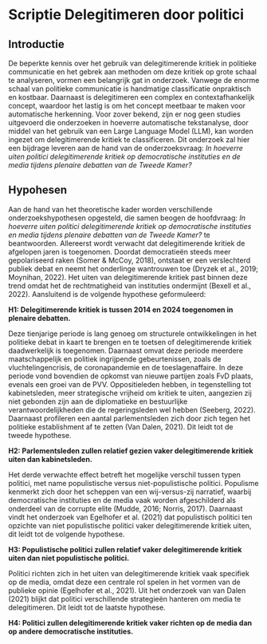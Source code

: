 # Scriptie Delegitimeren door politici
## Introductie
De beperkte kennis over het gebruik van delegitimerende kritiek in politieke communicatie en het gebrek aan methoden om deze kritiek op grote schaal te analyseren, vormen een belangrijk gat in onderzoek. Vanwege de enorme schaal van politieke communicatie is handmatige classificatie onpraktisch en kostbaar. Daarnaast is delegitimeren een complex en contextafhankelijk concept, waardoor het lastig is om het concept meetbaar te maken voor automatische herkenning. Voor zover bekend, zijn er nog geen studies uitgevoerd die onderzoeken in hoeverre automatische tekstanalyse, door middel van het gebruik van een Large Language Model (LLM), kan worden ingezet om delegitimerende kritiek te classificeren. 
Dit onderzoek zal hier een bijdrage leveren aan de hand van de onderzoeksvraag: _In hoeverre uiten politici delegitimerende kritiek op democratische instituties en de media tijdens plenaire debatten van de Tweede Kamer?_



## Hypohesen
Aan de hand van het theoretische kader worden verschillende onderzoekshypothesen opgesteld, die samen beogen de hoofdvraag: _In hoeverre uiten politici delegitimerende kritiek op democratische instituties en media tijdens plenaire debatten van de Tweede Kamer?_ te beantwoorden.
	Allereerst wordt verwacht dat delegitimerende kritiek de afgelopen jaren is toegenomen. Doordat democratieën steeds meer gepolariseerd raken (Somer & McCoy, 2018), ontstaat er een verslechterd publiek debat en neemt het onderlinge wantrouwen toe (Dryzek et al., 2019; Moynihan, 2022). Het uiten van delegitimerende kritiek past binnen deze trend omdat het de rechtmatigheid van instituties ondermijnt (Bexell et al., 2022). Aansluitend is de volgende hypothese geformuleerd: 
 
**H1: Delegitimerende kritiek is tussen 2014 en 2024 toegenomen in plenaire debatten.**

Deze tienjarige periode is lang genoeg om structurele ontwikkelingen in het politieke debat in kaart te brengen en te toetsen of delegitimerende kritiek daadwerkelijk is toegenomen. Daarnaast omvat deze periode meerdere maatschappelijk en politiek ingrijpende gebeurtenissen, zoals de vluchtelingencrisis, de coronapandemie en de toeslagenaffaire. In deze periode vond bovendien de opkomst van nieuwe partijen zoals FvD plaats, evenals een groei van de PVV.
	Oppositieleden hebben, in tegenstelling tot kabinetsleden, meer strategische vrijheid om kritiek te uiten, aangezien zij niet gebonden zijn aan de diplomatieke en bestuurlijke verantwoordelijkheden die de regeringsleden wel hebben (Seeberg, 2022). Daarnaast profileren een aantal parlementsleden zich door zich tegen het politieke establishment af te zetten (Van Dalen, 2021). Dit leidt tot de tweede hypothese.
 
**H2: Parlementsleden zullen relatief gezien vaker delegitimerende kritiek uiten dan kabinetsleden.**

Het derde verwachte effect betreft het mogelijke verschil tussen typen politici, met name populistische versus niet-populistische politici. Populisme kenmerkt zich door het scheppen van een wij-versus-zij narratief, waarbij democratische instituties en de media vaak worden afgeschilderd als onderdeel van de corrupte elite (Mudde, 2016; Norris, 2017). Daarnaast vindt het onderzoek van Egelhofer et al. (2021) dat populistisch politici ten opzichte van niet populistische politici vaker delegitimerende kritiek uiten, dit leidt tot de volgende hypothese.

**H3: Populistische politici zullen relatief vaker delegitimerende kritiek uiten dan niet populistische politici.**

Politici richten zich in het uiten van delegitimerende kritiek vaak specifiek op de media, omdat deze een centrale rol spelen in het vormen van de publieke opinie (Egelhofer et al., 2021). Uit het onderzoek van van Dalen (2021) blijkt dat politici verschillende strategieën hanteren om media te delegitimeren. Dit leidt tot de laatste hypothese.

**H4: Politici zullen delegitimerende kritiek vaker richten op de media dan op andere democratische instituties.**
